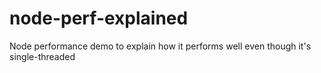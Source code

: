 node-perf-explained
===================

Node performance demo to explain how it performs well even though it's single-threaded
